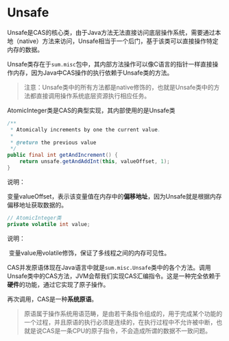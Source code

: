 # Unsafe

Unsafe是CAS的核心类，由于Java方法无法直接访问底层操作系统，需要通过本地（native）方法来访问，Unsafe相当于一个后门，基于该类可以直接操作特定内存的数据。

Unsafe类存在于`sum.misc`包中，其内部方法操作可以像C语言的指针一样直接操作内存，因为Java中CAS操作的执行依赖于Unsafe类的方法。

>   注意：Unsafe类中的所有方法都是native修饰的，也就是Unsafe类中的方法都直接调用操作系统底层资源执行相应任务。



AtomicInteger类是CAS的典型实现，其内部使用的是Unsafe类

```java
/**
 * Atomically increments by one the current value.
 *
 * @return the previous value
 */
public final int getAndIncrement() {
    return unsafe.getAndAddInt(this, valueOffset, 1);
}
```

说明：

​	变量valueOffset，表示该变量值在内存中的**偏移地址**，因为Unsafe就是根据内存偏移地址获取数据的。

```java
// AtomicInteger类
private volatile int value;
```

说明：

​	变量value用volatile修饰，保证了多线程之间的内存可见性。



CAS并发原语体现在Java语言中就是`sum.misc.Unsafe`类中的各个方法。调用Unsafe类中的CAS方法，JVM会帮我们实现CAS汇编指令。这是一种完全依赖于**硬件**的功能，通过它实现了原子操作。

再次调用，CAS是一种**系统原语**。

>   原语属于操作系统用语范畴，是由若干条指令组成的，用于完成某个功能的一个过程，并且原语的执行必须是连续的，在执行过程中不允许被中断，也就是说CAS是一条CPU的原子指令，不会造成所谓的数据不一致问题。

